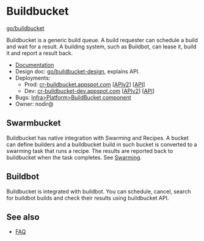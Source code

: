 # Buildbucket

[go/buildbucket]

Buildbucket is a generic build queue. A build requester can schedule a build
and wait for a result. A building system, such as Buildbot, can lease it, build
it and report a result back.

*   [Documentation](doc/index.md)
*   Design doc: [go/buildbucket-design], explains API.
*   Deployments:
    *   Prod: [cr-buildbucket.appspot.com](https://cr-buildbucket.appspot.com) [[APIv2](https://cr-buildbucket.appspot.com/rpcexplorer/services/buildbucket.v2.Builds/)] [[API](https://cr-buildbucket.appspot.com/_ah/api/explorer)]
    *   Dev: [cr-buildbucket-dev.appspot.com](https://cr-buildbucket-dev.appspot.com) [[APIv2](https://cr-buildbucket-dev.appspot.com/rpcexplorer/services/buildbucket.v2.Builds/)] [[API](https://cr-buildbucket-dev.appspot.com/_ah/api/explorer)]
*   Bugs: [Infra>Platform>BuildBucket component](https://crbug.com?q=component:Infra>Platform>Buildbucket)
*   Owner: nodir@

## Swarmbucket

Buildbucket has native integration with Swarming and Recipes.
A bucket can define builders and a buildbucket build in such bucket is converted
to a swarming task that runs a recipe.
The results are reported back to buildbucket when the task completes.
See [Swarming](doc/swarming.md).

## Buildbot

Buildbucket is integrated with buildbot. You can schedule, cancel, search for
buildbot builds and check their results using buildbucket API.

[go/buildbucket-design]: http://go/buildbucket-design
[go/buildbucket]: http://go/buildbucket

## See also

* [FAQ](doc/faq.md)
